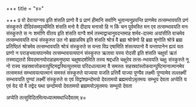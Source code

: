 +++
title = "४०"

+++
प्र वो देवायाग्नय इति शंसति प्राणो वै प्र प्राणं हीमानि सर्वाणि
भूतान्यनुप्रयन्ति प्राणमेव तत्सम्भावयति प्रणं
संस्कुरुते दीदिवंसमपूर्व्यमिति शंसति मनो वै दीदाय
मनासो हि न किं चन पूर्वमस्ति मन एव तत्सम्भावयति मनः संस्कुरुते
स नः शर्माणि वीतय इति शंसति वाग्वै शर्म तस्माद्वाचानुवदन्तमाह
शर्मव-दास्मा अयांसीति वाचमेव तत्सम्भावयति वाचं
संस्कुरुत उत नो ब्रह्मन्नविष इति शंसति श्रोत्रं वै ब्रह्म
श्रोत्रेणो हि ब्रह्म शृणोति श्रोत्रे ब्रह्म प्रतिष्ठितं श्रोत्रमेव
तत्सम्भावयति श्रोत्रं संस्कुरुते स यन्ता विप्र एषामिति शंसत्यपानो वै
यन्तापानेन ह्ययं यतः प्राणो न पराङ्भवत्यपानमेव तत्सम्भावयत्यपानं
संस्कुरुत ऋतावा यस्य रोदसी इति शंसति चक्षुर्वा ऋतं तस्माद्यतरो
विवदमानयोराहाहमनुष्ठ्या चक्षुषादर्शमिति तस्य
श्रद्दधति चक्षुरेव तत्स-म्भावयति चक्षुः संस्कुरुते नू नो
रास्व सहस्रवत्तोकवत्पुष्टिमद्वस्वित्युत्तमया परिदधात्यात्मा वै समस्तः
सहस्रवांस्तोकवान्पुष्टिमानात्मानमेव तत्समस्तं सम्भावयत्यात्मानं
समस्तं संस्कुरुते याज्यया यजति प्रत्तिर्वै याज्या पुण्यैव लक्ष्मीः
पुण्यामेव तल्लक्ष्मीं सम्भावयति पुण्यां लक्ष्मीं संस्कुरुते स एवं
विद्वांश्छन्दोमयो देवतामयो ब्रह्ममयोऽमृतमयः सम्भूय देवता
अप्येति य एवं वेद यो वै तद्वेद यथा छन्दोमयो देवतामयो
ब्रह्ममयोऽमृतमयः सम्भूयो देवता 

अप्येति तत्सुविदितमित्यध्यात्ममथाधिदैवतम् ४०




 

